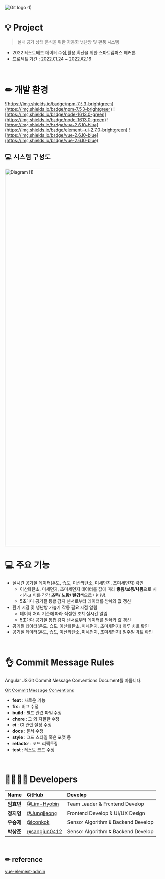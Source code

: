 
![Git logo (1)](https://user-images.githubusercontent.com/72294509/153754076-afe729fa-6fcd-4ddb-a9ad-a1470a52f64f.png)
# 💡 Project

> 실내 공기 상태 분석을 위한 자동화 냉난방 및 환풍 시스템
> 
- 2022 테스트베드 데이터 수집,활용,확산을 위한 스마트캠퍼스 헤커톤
- 프로젝트 기간 : 2022.01.24 ~ 2022.02.16
<br>

# ✏ 개발 환경

![https://img.shields.io/badge/npm-7.5.3-brightgreen](https://img.shields.io/badge/npm-7.5.3-brightgreen)
![https://img.shields.io/badge/node-16.13.0-green](https://img.shields.io/badge/node-16.13.0-green)
![https://img.shields.io/badge/vue-2.6.10-blue](https://img.shields.io/badge/element--ui-2.7.0-brightgreen)
![https://img.shields.io/badge/vue-2.6.10-blue](https://img.shields.io/badge/vue-2.6.10-blue)
<br>

## 💻 시스템 구성도

<img width="1227" alt="Diagram (1)" src="https://user-images.githubusercontent.com/72294509/153754184-2a95601f-294c-4f5b-82cf-b6a79856a19f.png">
<br>

# 💻 주요 기능

- 실시간 공기질 데이터(온도, 습도, 이산화탄소, 미세먼지, 초미세먼지) 확인
    - 이산화탄소, 미세먼지, 초미세먼지 데이터를 값에 따라 **좋음/보통/나쁨**으로 처리하고 이를 각각 **초록/ 노랑/ 빨강**색으로 나타냄.
    - 5초마다 공기질 통합 감지 센서로부터 데이터를 받아와 값 갱신
- 환기 시점 및 냉난방 가습기 작동 필요 시점 알림
    - 데이터 처리 기준에 따라 적절한 조치 실시간 알림
    - 5초마다 공기질 통합 감지 센서로부터 데이터를 받아와 값 갱신
- 공기질 데이터(온도, 습도, 이산화탄소, 미세먼지, 초미세먼지) 하루 차트 확인
- 공기질 데이터(온도, 습도, 이산화탄소, 미세먼지, 초미세먼지) 일주일 차트 확인
<br>

# 👌 Commit Message Rules

Angular JS Git Commit Message Conventions Document를 따릅니다.

[Git Commit Message Conventions](https://docs.google.com/document/d/1QrDFcIiPjSLDn3EL15IJygNPiHORgU1_OOAqWjiDU5Y/edit)

- **feat** : 새로운 기능
- **fix** : 버그 수정
- **build** : 빌드 관련 파일 수정
- **chore** : 그 외 자잘한 수정
- **ci** : CI 관련 설정 수정
- **docs** : 문서 수정
- **style** : 코드 스타일 혹은 포맷 등
- **refactor** : 코드 리팩토링
- **test** : 테스트 코드 수정
<br>

# 👨‍👨‍👧‍👧 Developers
| Name                | GitHub                                       | Develop                                               |
| :------------------ | :------------------------------------------- | :---------------------------------------------------- |
| **임효빈** | [@Lim-Hyobin](https://github.com/Lim-Hyobin) | Team Leader & Frontend Develop |
| **정지영** | [@Jungjjeong](https://github.com/Jungjjeong)     | Frontend Develop & UI/UX Design     |
| **우승제** | [@iconkok](https://github.com/icankok)     | Sensor Algorithm & Backend Develop    |
| **박상준** | [@sangjun0412](https://github.com/sangjun0412)     | Sensor Algorithm & Backend Develop      |

<br>

## ✏ reference
[vue-element-admin](https://github.com/PanJiaChen/vue-element-admin/)
